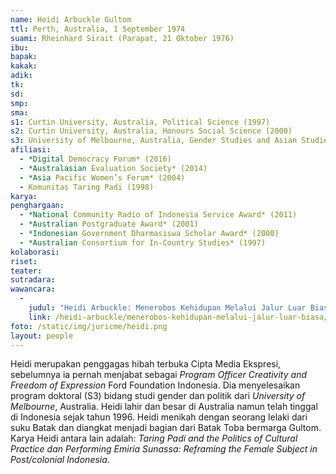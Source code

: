 ```yaml
---
name: Heidi Arbuckle Gultom
ttl: Perth, Australia, 1 September 1974
suami: Rheinhard Sirait (Parapat, 21 Oktober 1976)
ibu:
bapak:
kakak:
adik:
tk:
sd:
smp:
sma:
s1: Curtin University, Australia, Political Science (1997)
s2: Curtin University, Australia, Honours Social Science (2000)
s3: University of Melbourne, Australia, Gender Studies and Asian Studies (2012)
afiliasi:
  - *Digital Democracy Forum* (2016)
  - *Australasian Evaluation Society* (2014)
  - *Asia Pacific Women’s Forum* (2004)
  - Komunitas Taring Padi (1998)
karya:
penghargaan:
  - *National Community Radio of Indonesia Service Award* (2011)
  - *Australian Postgraduate Award* (2001)
  - *Indonesian Government Dharmasiswa Scholar Award* (2000)
  - *Australian Consortium for In-Country Studies* (1997)
kolaborasi:
riset:
teater:
sutradara:
wawancara:
  -
    judul: "Heidi Arbuckle: Menerobos Kehidupan Melalui Jalur Luar Biasa"
    link: /heidi-arbuckle/menerobos-kehidupan-melalui-jalur-luar-biasa/
foto: /static/img/juricme/heidi.png
layout: people
---
```


Heidi merupakan penggagas hibah terbuka Cipta Media Ekspresi, sebelumnya ia pernah menjabat sebagai *Program Officer Creativity and Freedom of Expression* Ford Foundation Indonesia. Dia menyelesaikan program doktoral (S3) bidang studi gender dan politik dari *University of Melbourne*, Australia. Heidi lahir dan besar di Australia namun telah tinggal di Indonesia sejak tahun 1996.  Heidi menikah dengan seorang lelaki dari suku Batak dan diangkat menjadi bagian dari Batak Toba bermarga Gultom. Karya Heidi antara lain adalah: *Taring Padi and the Politics of Cultural Practice dan Performing Emiria Sunassa: Reframing the Female Subject in Post/colonial Indonesia*.
